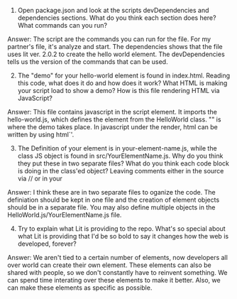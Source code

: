 1. Open package.json and look at the scripts devDependencies and dependencies sections. What do you think each section does here? What commands can you run?

Answer: The script are the commands you can run for the file. For my partner's file, it's analyze and start. The dependencies shows that the file uses lit ver. 2.0.2 to create the hello world element. The devDependencies tells us the version of the commands that can be used. 

2. The "demo" for your hello-world element is found in index.html. Reading this code, what does it do and how does it work? What HTML is making your script load to show a demo? How is this file rendering HTML via JavaScript?

Answer: This file contains javascript in the script element. It imports the hello-world.js, which defines the element from the HelloWorld class. "<my-element></my-element>" is where the demo takes place. In javascript under the render, html can be written by using html`'.

3. The Definition of your element is in your-element-name.js, while the class JS object is found in src/YourElementName.js. Why do you think they put these in two separate files? What do you think each code block is doing in the class'ed object? Leaving comments either in the source via // or in your

Answer: I think these are in two separate files to oganize the code. The definiation should be kept in one file and the creation of element objects should be in a separate file. You may also define multiple objects in the HelloWorld.js/YourElementName.js file.

4. Try to explain what Lit is providing to the repo. What's so special about what Lit is providing that I'd be so bold to say it changes how the web is developed, forever? 

Answer: We aren't tied to a certain number of elements, now developers all over world can create their own element. These elements can also be shared with people, so we don't constantly have to reinvent something. We can spend time interating over these elements to make it better. Also, we can make these elements as specific as possible.